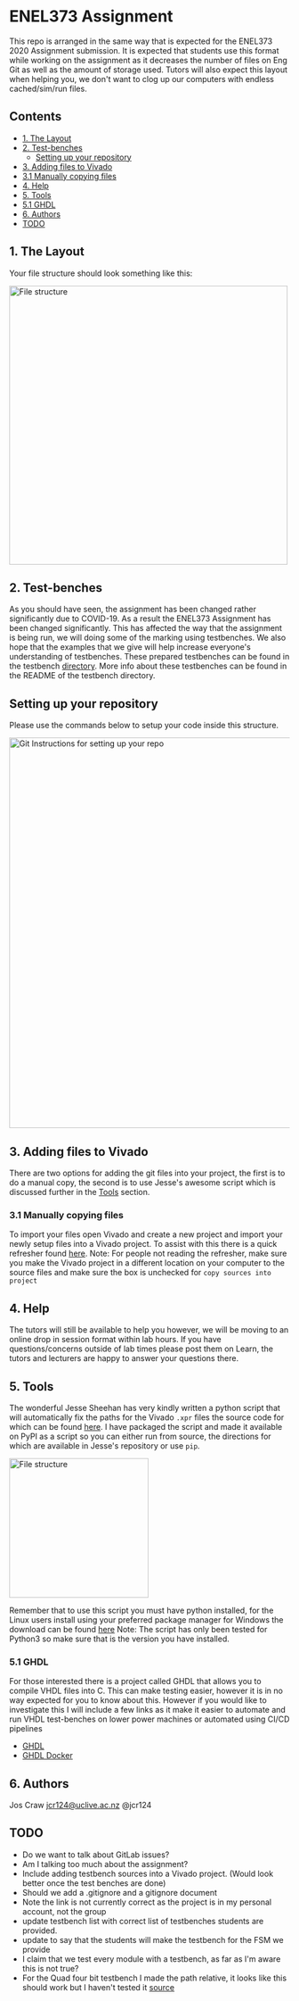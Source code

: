 # ENEL373 Assignment
This repo is arranged in the same way that is expected for the ENEL373 2020 Assignment submission.
It is expected that students use this format while working on the assignment as it decreases the
number of files on Eng Git as well as the amount of storage used. Tutors will also expect this layout when helping you, we don't
want to clog up our computers with endless cached/sim/run files.

## Contents

- [1. The Layout](#1-the-layout)
- [2. Test-benches](#2-test-benches)
    - [Setting up your repository](#setting-up-your-repository)
- [3. Adding files to Vivado](#3-adding-files-to-Vivado)
- [3.1 Manually copying files](#31-manually-copying-files)
- [4. Help](#4-help)
- [5. Tools](#5-tools)
- [5.1 GHDL](#51-ghdl)
- [6. Authors](#6-authors)
- [TODO](#todo)

## 1. The Layout
Your file structure should look something like this:

<img alt="File structure" src="https://storage.googleapis.com/enle373students/templatestructure.png" width="500" height="auto"/>

## 2. Test-benches
As you should have seen, the assignment has been changed rather significantly due to COVID-19. As a result the 
ENEL373 Assignment has been changed significantly. This has affected the way that the assignment is being run, 
we will doing some of the marking using testbenches. We also hope that the examples that we give will help increase everyone's understanding of 
testbenches. These prepared testbenches can be found in the testbench [directory](testbenches/). More info 
about these testbenches can be found in the README of the testbench directory.

## Setting up your repository
Please use the commands below to setup your code inside this structure.
<!-- 
```console
user@device:~$ git clone https://eng-git.canterbury.ac.nz/enel373-2020/enel373-template.git
	# Note: this will clone this temple repository
    # Copy your .vhd and .xdc files into the appropriate folders
    
user@device:~$ cd enel373-template/
    # Navigate into the project directory to preform the rest of the commands

user@device:~$ git add .
	# This stages the files you just added for commit
    
user@device:~$ git commit -m "Added my project files to template"
	# This commits the changes to you local repository with the commit
    # message: "Added my project files to template"'
    
user@device:~$ git remote set-url origin https://eng-git.canterbury.ac.nz/enel373-2020/$YOUR_PROJECT
	# The project you cloned has the url of origin at:
    # "https://eng-git.canterbury.ac.nz/enel373-2020/enel373-template.git"
    # this is not the url for your group so this command changes that url to your groups project
    
user@device:~$ git push origin master
	# This command pushes all of your commits to the remote (Eng Git). This
    # command could fail as the current layout and this my be very different
    # if this occurs use the next command.
    
user@device:~$ git push -f origin master
	# This command uses the -f flag to force push to the remote repository
    # this overwrites the remote repository with the local one. Only do this
    # if the previous command fails
```
 -->
<img alt="Git Instructions for setting up your repo" src="https://storage.googleapis.com/enle373students/git-instructions-v3.png" width="auto" height="700"/>

## 3. Adding files to Vivado
There are two options for adding the git files into your project, the first is to do a manual copy, the second is to use Jesse's awesome script which is discussed further in the 
[Tools](#tools) section.

### 3.1 Manually copying files
To import your files open Vivado and create a new project and import your newly setup files into a Vivado project.
To assist with this there is a quick refresher found [here](wiki/vivado-setup.md). Note: For people not reading the refresher, make sure
you make the Vivado project in a different location on your computer to the source files and make sure the box is unchecked for `copy sources into project`

## 4. Help
The tutors will still be available to help you however, we will be moving to an online drop in session format within lab hours. If you have questions/concerns outside of lab times 
please post them on Learn, the tutors and lecturers are happy to answer your questions there.

<a name="tools"></a>

## 5. Tools
The wonderful Jesse Sheehan has very kindly written a python script that will automatically fix the paths for the Vivado `.xpr` files the source code for which can be found 
[here](https://github.com/jpsheehan/vivado-xpr-fixer). I have packaged the script and made it available on PyPI as a script so you can either run from source, 
the directions for which are available in Jesse's repository or use `pip`.

<img alt="File structure" src="https://storage.googleapis.com/enle373students/pip-install-fixed.png" width="auto" height="250"/>

Remember that to use this script you must have python installed, for the Linux users install using your preferred package manager for Windows the download can be found [here](https://www.python.org/downloads/windows/) Note: The script has only been tested for Python3 so make sure that is the version you have installed.

### 5.1 GHDL
For those interested there is a project called GHDL that allows you to compile VHDL files into C. This can make testing easier, however it is in no way expected for you to know 
about this. However if you would like to investigate this I will include a few links as it make it easier to automate and run VHDL test-benches on lower power machines or
 automated using CI/CD pipelines

-   [GHDL](https://github.com/ghdl/ghdl)
-   [GHDL Docker](https://github.com/ghdl/docker)

## 6. Authors
Jos Craw <jcr124@uclive.ac.nz> @jcr124

## TODO
-   Do we want to talk about GitLab issues?
-   Am I talking too much about the assignment?
-   Include adding testbench sources into a Vivado project. (Would look better once the test benches are done)
-   Should we add a .gitignore and a gitignore document
-   Note the link is not currently correct as the project is in my personal account, not the group
-   update testbench list with correct list of testbenches students are provided.
-   update to say that the students will make the testbench for the FSM we provide
-   I claim that we test every module with a testbench, as far as I'm aware this is not true? 
-   For the Quad four bit testbench I made the path relative, it looks like this should work but I haven't tested it [source](https://www.xilinx.com/support/answers/66843.html)
